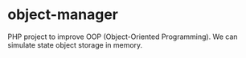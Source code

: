 # object-manager
PHP project to improve OOP (Object-Oriented Programming). We can simulate state object storage in memory.
